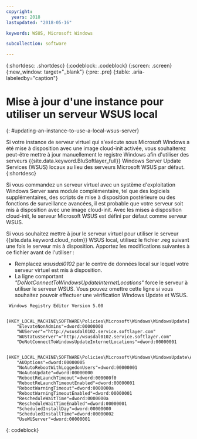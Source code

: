```yaml
---
copyright:
  years: 2018
lastupdated: "2018-05-16"

keywords: WSUS, Microsoft Windows

subcollection: software

---
```


{:shortdesc: .shortdesc}
{:codeblock: .codeblock}
{:screen: .screen}
{:new_window: target="_blank"}
{:pre: .pre}
{:table: .aria-labeledby="caption"}

# Mise à jour d'une instance pour utiliser un serveur WSUS local
{: #updating-an-instance-to-use-a-local-wsus-server}

Si votre instance de serveur virtuel qui s'exécute sous Microsoft Windows a été mise à disposition avec une image cloud-init activée, vous souhaiterez peut-être mettre à jour manuellement le registre Windows afin d'utiliser des serveurs {{site.data.keyword.BluSoftlayer_full}} Windows Server Update Services (WSUS) locaux au lieu des serveurs Microsoft WSUS par défaut.
{:shortdesc}

Si vous commandez un serveur virtuel avec un système d'exploitation Windows Server sans module complémentaire, tel que des logiciels supplémentaires, des scripts de mise à disposition postérieure ou des fonctions de surveillance avancées, il est probable que votre serveur soit mis à disposition avec une image cloud-init. Avec les mises à disposition cloud-init, le serveur Microsoft WSUS est défini par défaut comme serveur WSUS. 

Si vous souhaitez mettre à jour le serveur virtuel pour utiliser le serveur {{site.data.keyword.cloud_notm}} WSUS local, utilisez le fichier .reg suivant une fois le serveur mis à disposition. Apportez les modifications suivantes à ce fichier avant de l'utiliser :
- Remplacez *wsusdal0102* par le centre de données local sur lequel votre serveur virtuel est mis à disposition.   
- La ligne comportant *"DoNotConnectToWindowsUpdateInternetLocations"* force le serveur à utiliser le serveur WSUS. Vous pouvez omettre cette ligne si vous souhaitez pouvoir effectuer une vérification Windows Update et WSUS.

```
 Windows Registry Editor Version 5.00

    [HKEY_LOCAL_MACHINE\SOFTWARE\Policies\Microsoft\Windows\WindowsUpdate]
    "ElevateNonAdmins"=dword:00000000
    "WUServer"="http://wsusdal0102.service.softlayer.com"
    "WUStatusServer"="http://wsusdal0102.service.softlayer.com"
    "DoNotConnectToWindowsUpdateInternetLocations"=dword:00000001

    [HKEY_LOCAL_MACHINE\SOFTWARE\Policies\Microsoft\Windows\WindowsUpdate\AU]
    "AUOptions"=dword:00000005
    "NoAutoRebootWithLoggedonUsers"=dword:00000001
    "NoAutoUpdate"=dword:00000000
    "RebootReLaunchTimeout"=dword:000000f0
    "RebootReLaunchTimeoutEnabled"=dword:00000001
    "RebootWarningTimeout"=dword:0000000a
    "RebootWarningTimeoutEnabled"=dword:00000001
    "RescheduleWaitTime"=dword:0000000a
    "RescheduleWaitTimeEnabled"=dword:00000001
    "ScheduledInstallDay"=dword:00000000
    "ScheduledInstallTime"=dword:00000002
    "UseWUServer"=dword:00000001
```
{: codeblock}
